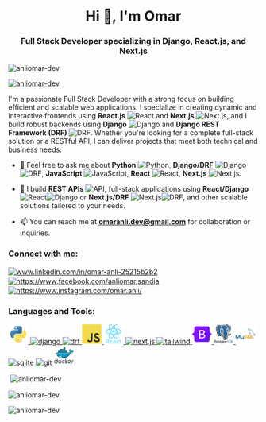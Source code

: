 <h1 align="center">Hi 👋, I'm Omar</h1>
<h3 align="center">Full Stack Developer specializing in Django, React.js, and Next.js</h3>

<p align="left">
  <img src="https://komarev.com/ghpvc/?username=anliomar-dev&label=Profile%20views&color=0e75b6&style=flat" alt="anliomar-dev" />
</p>

<p align="left">
  <a href="https://github.com/ryo-ma/github-profile-trophy">
    <img src="https://github-profile-trophy.vercel.app/?username=anliomar-dev" alt="anliomar-dev" />
  </a>
</p>

<p>
  I'm a passionate Full Stack Developer with a strong focus on building efficient and scalable web applications. I specialize in creating dynamic and interactive frontends using 
  <strong>React.js</strong> <img src="https://img.shields.io/badge/React-20232A?style=for-the-badge&logo=react&logoColor=61DAFB" alt="React" height="20"/> 
  and <strong>Next.js</strong> <img src="https://img.shields.io/badge/Next.js-000000?style=for-the-badge&logo=nextdotjs&logoColor=white" alt="Next.js" height="20"/>, and I build robust backends using 
  <strong>Django</strong> <img src="https://img.shields.io/badge/Django-092E20?style=for-the-badge&logo=django&logoColor=white" alt="Django" height="20"/> 
  and <strong>Django REST Framework (DRF)</strong> <img src="https://img.shields.io/badge/DRF-ff1709?style=for-the-badge&logo=django&logoColor=white&color=ff1709&labelColor=gray" alt="DRF" height="20"/>. Whether you're looking for a complete full-stack solution or a RESTful API, I can deliver projects that meet both technical and business needs.
</p>

- 💬 Feel free to ask me about **Python** <img src="https://img.shields.io/badge/Python-3670A0?style=for-the-badge&logo=python&logoColor=ffdd54" alt="Python" height="20"/>, **Django/DRF** <img src="https://img.shields.io/badge/Django-092E20?style=for-the-badge&logo=django&logoColor=white" alt="Django" height="20"/><img src="https://img.shields.io/badge/DRF-ff1709?style=for-the-badge&logo=django&logoColor=white&color=ff1709&labelColor=gray" alt="DRF" height="20"/>, **JavaScript** <img src="https://img.shields.io/badge/JavaScript-323330?style=for-the-badge&logo=javascript&logoColor=F7DF1E" alt="JavaScript" height="20"/>, **React** <img src="https://img.shields.io/badge/React-20232A?style=for-the-badge&logo=react&logoColor=61DAFB" alt="React" height="20"/>, **Next.js** <img src="https://img.shields.io/badge/Next.js-000000?style=for-the-badge&logo=nextdotjs&logoColor=white" alt="Next.js" height="20"/>.

- 🚀 I build **REST APIs** <img src="https://img.shields.io/badge/API-FF9900?style=for-the-badge&logo=api&logoColor=white" alt="API" height="20"/>, full-stack applications using **React/Django** <img src="https://img.shields.io/badge/React-20232A?style=for-the-badge&logo=react&logoColor=61DAFB" alt="React" height="20"/><img src="https://img.shields.io/badge/Django-092E20?style=for-the-badge&logo=django&logoColor=white" alt="Django" height="20"/> or **Next.js/DRF** <img src="https://img.shields.io/badge/Next.js-000000?style=for-the-badge&logo=nextdotjs&logoColor=white" alt="Next.js" height="20"/><img src="https://img.shields.io/badge/DRF-ff1709?style=for-the-badge&logo=django&logoColor=white&color=ff1709&labelColor=gray" alt="DRF" height="20"/>, and other scalable solutions tailored to your needs.

- 📫 You can reach me at **omaranli.dev@gmail.com** for collaboration or inquiries.


<h3 align="left">Connect with me:</h3>
<p align="left">
<a href="https://www.linkedin.com/in/omar-anli-25215b2b2/" target="blank"><img align="center" src="https://raw.githubusercontent.com/rahuldkjain/github-profile-readme-generator/master/src/images/icons/Social/linked-in-alt.svg" alt="www.linkedin.com/in/omar-anli-25215b2b2" height="30" width="40" /></a>
<a href="https://fb.com/https://www.facebook.com/anliomar.sandia" target="blank"><img align="center" src="https://raw.githubusercontent.com/rahuldkjain/github-profile-readme-generator/master/src/images/icons/Social/facebook.svg" alt="https://www.facebook.com/anliomar.sandia" height="30" width="40" /></a>
<a href="https://instagram.com/https://www.instagram.com/omar.anli/" target="blank"><img align="center" src="https://raw.githubusercontent.com/rahuldkjain/github-profile-readme-generator/master/src/images/icons/Social/instagram.svg" alt="https://www.instagram.com/omar.anli/" height="30" width="40" /></a>
</p>

<h3 align="left">Languages and Tools:</h3>
<p align="left">
  <a href="https://www.python.org" target="_blank" rel="noreferrer">
    <img src="https://raw.githubusercontent.com/devicons/devicon/master/icons/python/python-original.svg" alt="python" width="40" height="40"/>
  </a>
  <a href="https://www.djangoproject.com/" target="_blank" rel="noreferrer">
    <img src="https://cdn.worldvectorlogo.com/logos/django.svg" alt="django" width="40" height="40"/>
  </a>
  <a href="https://www.django-rest-framework.org/" target="_blank" rel="noreferrer">
    <img src="https://miro.medium.com/v2/resize:fit:1000/1*IDSKJ-wKp62TVgeOVf-SaA.png" alt="drf" width="40" height="40"/>
  </a>
  <a href="https://developer.mozilla.org/en-US/docs/Web/JavaScript" target="_blank" rel="noreferrer">
    <img src="https://raw.githubusercontent.com/devicons/devicon/master/icons/javascript/javascript-original.svg" alt="javascript" width="40" height="40"/>
  </a>
  <a href="https://reactjs.org/" target="_blank" rel="noreferrer">
    <img src="https://raw.githubusercontent.com/devicons/devicon/master/icons/react/react-original-wordmark.svg" alt="react" width="40" height="40"/>
  </a>
  <a href="https://nextjs.org/" target="_blank" rel="noreferrer">
    <img src="https://www.logiciels.pro/wp-content/uploads/2024/11/next-js-avis-prix-fonctionnalites-alternatives.webp" alt="next.js" width="40" height="40"/>
  </a>
  <a href="https://tailwindcss.com/" target="_blank" rel="noreferrer">
    <img src="https://www.vectorlogo.zone/logos/tailwindcss/tailwindcss-icon.svg" alt="tailwind" width="40" height="40"/>
  </a>
  <a href="https://getbootstrap.com" target="_blank" rel="noreferrer">
    <img src="https://raw.githubusercontent.com/devicons/devicon/master/icons/bootstrap/bootstrap-original.svg" alt="bootstrap" width="40" height="40"/>
  </a>
  <a href="https://www.postgresql.org" target="_blank" rel="noreferrer">
    <img src="https://raw.githubusercontent.com/devicons/devicon/master/icons/postgresql/postgresql-original-wordmark.svg" alt="postgresql" width="40" height="40"/>
  </a>
  <a href="https://www.mysql.com/" target="_blank" rel="noreferrer">
    <img src="https://raw.githubusercontent.com/devicons/devicon/master/icons/mysql/mysql-original-wordmark.svg" alt="mysql" width="40" height="40"/>
  </a>
  <a href="https://www.sqlite.org/" target="_blank" rel="noreferrer">
    <img src="https://www.vectorlogo.zone/logos/sqlite/sqlite-icon.svg" alt="sqlite" width="40" height="40"/>
  </a>
  <a href="https://git-scm.com/" target="_blank" rel="noreferrer">
    <img src="https://www.vectorlogo.zone/logos/git-scm/git-scm-icon.svg" alt="git" width="40" height="40"/>
  </a>
  <a href="https://www.docker.com/" target="_blank" rel="noreferrer">
    <img src="https://raw.githubusercontent.com/devicons/devicon/master/icons/docker/docker-original-wordmark.svg" alt="docker" width="40" height="40"/>
  </a>
</p>

<p>&nbsp;<img align="center" src="https://github-readme-stats.vercel.app/api?username=anliomar-dev&show_icons=true&locale=en" alt="anliomar-dev" /></p>

<p><img align="center" src="https://github-readme-streak-stats.herokuapp.com/?user=anliomar-dev&" alt="anliomar-dev" /></p>
<p><img align="left" src="https://github-readme-stats.vercel.app/api/top-langs?username=anliomar-dev&show_icons=true&locale=en&layout=compact" alt="anliomar-dev" /></p>

